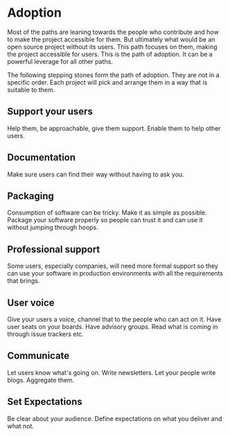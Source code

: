 # Adoption

Most of the paths are leaning towards the people who contribute and how to make the project accessible for them. But ultimately what would be an open source project without its users. This path focuses on them, making the project accessible for users. This is the path of adoption. It can be a powerful leverage for all other paths.

The following stepping stones form the path of adoption. They are not in a specific order. Each project will pick and arrange them in a way that is suitable to them.


## Support your users

Help them, be approachable, give them support. Enable them to help other users.


## Documentation

Make sure users can find their way without having to ask you.


## Packaging

Consumption of software can be tricky. Make it as simple as possible. Package your software properly so people can trust it and can use it without jumping through hoops.


## Professional support

Some users, especially companies, will need more formal support so they can use your software in production environments with all the requirements that brings.


## User voice

Give your users a voice, channel that to the people who can act on it. Have user seats on your boards. Have advisory groups. Read what is coming in through issue trackers etc.


## Communicate

Let users know what's going on. Write newsletters. Let your people write blogs. Aggregate them.


## Set Expectations

Be clear about your audience. Define expectations on what you deliver and what not.

